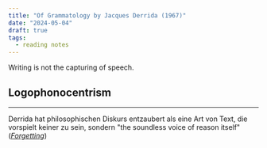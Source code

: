 ```yaml
---
title: "Of Grammatology by Jacques Derrida (1967)"
date: "2024-05-04"
draft: true
tags:
  - reading notes
---
```


Writing is not the capturing of speech.

## Logophonocentrism

---

Derrida hat philosophischen Diskurs entzaubert als eine Art von Text, die vorspielt keiner zu sein, sondern "the soundless voice of reason itself" (_[Forgetting](./kittler)_)
